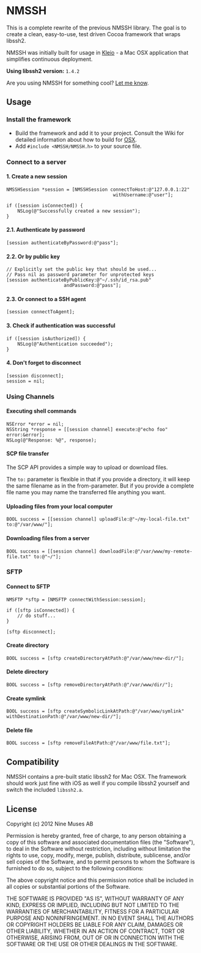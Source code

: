 # NMSSH

This is a complete rewrite of the previous NMSSH library. The goal is to
create a clean, easy-to-use, test driven Cocoa framework that wraps libssh2.

NMSSH was initially built for usage in [Kleio](http://9muses.se/kleio) - a Mac OSX application that simplifies continuous deployment.

**Using libssh2 version:** `1.4.2`

Are you using NMSSH for something cool? [Let me know](http://twitter.com/Lejdborg).

## Usage

### Install the framework

* Build the framework and add it to your project. Consult the Wiki for detailed information about how to build for [OSX](https://github.com/Lejdborg/NMSSH/wiki/Build-and-use-in-your-OSX-project).
* Add `#include <NMSSH/NMSSH.h>` to your source file.

### Connect to a server

#### 1. Create a new session

    NMSSHSession *session = [NMSSHSession connectToHost:@"127.0.0.1:22"
                                           withUsername:@"user"];

    if ([session isConnected]) {
        NSLog(@"Successfully created a new session");
    }

#### 2.1. Authenticate by password

    [session authenticateByPassword:@"pass"];

#### 2.2. Or by public key

    // Explicitly set the public key that should be used...
    // Pass nil as password parameter for unprotected keys
    [session authenticateByPublicKey:@"~/.ssh/id_rsa.pub"
                         andPassword:@"pass"];

#### 2.3. Or connect to a SSH agent

    [session connectToAgent];

#### 3. Check if authentication was successful

    if ([session isAuthorized]) {
        NSLog(@"Authentication succeeded");
    }

#### 4. Don't forget to disconnect

    [session disconnect];
    session = nil;

### Using Channels

#### Executing shell commands

    NSError *error = nil;
    NSString *response = [[session channel] execute:@"echo foo" error:&error];
    NSLog(@"Response: %@", response);

#### SCP file transfer

The SCP API provides a simple way to upload or download files.

The `to:` parameter is flexible in that if you provide a directory, it will keep the same filename as in the from-parameter. But if you provide a complete file name you may name the transferred file anything you want.

#### Uploading files from your local computer

    BOOL success = [[session channel] uploadFile:@"~/my-local-file.txt" to:@"/var/www/"];

#### Downloading files from a server

    BOOL success = [[session channel] downloadFile:@"/var/www/my-remote-file.txt" to:@"~/"];

### SFTP

#### Connect to SFTP

    NMSFTP *sftp = [NMSFTP connectWithSession:session];

    if ([sftp isConnected]) {
        // do stuff...
    }

    [sftp disconnect];

#### Create directory

    BOOL success = [sftp createDirectoryAtPath:@"/var/www/new-dir/"];

#### Delete directory

    BOOL success = [sftp removeDirectoryAtPath:@"/var/www/dir/"];

#### Create symlink

    BOOL success = [sftp createSymbolicLinkAtPath:@"/var/www/symlink" withDestinationPath:@"/var/www/new-dir/"];

#### Delete file

    BOOL success = [sftp removeFileAtPath:@"/var/www/file.txt"];

## Compatibility

NMSSH contains a pre-built static libssh2 for Mac OSX. The framework should work just fine with iOS as well if you compile libssh2 yourself and switch the included `libssh2.a`.

## License

Copyright (c) 2012 Nine Muses AB

Permission is hereby granted, free of charge, to any person obtaining a copy of this software and associated documentation files (the "Software"), to deal in the Software without restriction, including without limitation the rights to use, copy, modify, merge, publish, distribute, sublicense, and/or sell copies of the Software, and to permit persons to whom the Software is furnished to do so, subject to the following conditions:

The above copyright notice and this permission notice shall be included in all copies or substantial portions of the Software.

THE SOFTWARE IS PROVIDED "AS IS", WITHOUT WARRANTY OF ANY KIND, EXPRESS OR IMPLIED, INCLUDING BUT NOT LIMITED TO THE WARRANTIES OF MERCHANTABILITY, FITNESS FOR A PARTICULAR PURPOSE AND NONINFRINGEMENT. IN NO EVENT SHALL THE AUTHORS OR COPYRIGHT HOLDERS BE LIABLE FOR ANY CLAIM, DAMAGES OR OTHER LIABILITY, WHETHER IN AN ACTION OF CONTRACT, TORT OR OTHERWISE, ARISING FROM, OUT OF OR IN CONNECTION WITH THE SOFTWARE OR THE USE OR OTHER DEALINGS IN THE SOFTWARE.
